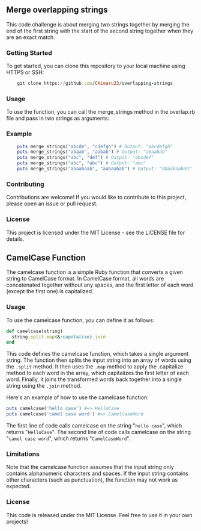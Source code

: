 ## Merge overlapping strings
This code challenge is about merging two strings together by merging the end of the first string with the start of the second string together when they are an exact match.

### Getting Started
To get started, you can clone this repository to your local machine using HTTPS or SSH:

```ruby
    git clone https://github.com/CKimaru23/overlapping-strings

```

### Usage
To use the function, you can call the merge_strings method in the overlap.rb file and pass in two strings as arguments:

### Example

```ruby
    puts merge_strings("abcde", "cdefgh") # Output: "abcdefgh"
    puts merge_strings("abaab", "aabab") # Output: "abaabab"
    puts merge_strings("abc", "def") # Output: "abcdef"
    puts merge_strings("abc", "abc") # Output: "abc"
    puts merge_strings("abaabaab", "aabaabab") # Output: "abaabaabab"
```

### Contributing
Contributions are welcome! If you would like to contribute to this project, please open an issue or pull request.

### License
This project is licensed under the MIT License - see the LICENSE file for details.


## CamelCase Function
The camelcase function is a simple Ruby function that converts a given string to CamelCase format. In CamelCase format, all words are concatenated together without any spaces, and the first letter of each word (except the first one) is capitalized.

### Usage
To use the camelcase function, you can define it as follows:

```ruby
def camelcase(string)
  string.split.map(&:capitalize).join
end
```

This code defines the camelcase function, which takes a single argument string. The function then splits the input string into an array of words using the `.split` method. It then uses the `.map` method to apply the .capitalize method to each word in the array, which capitalizes the first letter of each word. Finally, it joins the transformed words back together into a single string using the `.join` method.

Here's an example of how to use the camelcase function:

```ruby
puts camelcase('hello case') #=> HelloCase
puts camelcase('camel case word') #=> CamelCaseWord
```

The first line of code calls camelcase on the string "`hello case`", which returns "`HelloCase`". The second line of code calls camelcase on the string "`camel case word`", which returns "`CamelCaseWord`".

### Limitations
Note that the camelcase function assumes that the input string only contains alphanumeric characters and spaces. If the input string contains other characters (such as punctuation), the function may not work as expected.

### License
This code is released under the MIT License. Feel free to use it in your own projects!




